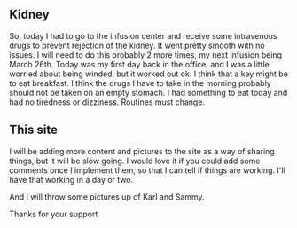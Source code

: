 ## Kidney 
So, today I had to go to the infusion center and receive some intravenous drugs to prevent rejection of the kidney.  It went pretty smooth with no issues.  I will need to do this probably 2 more times, my next infusion being March 26th.  Today was my first day back in the office, and I was a little worried about being winded, but it worked out ok.  I think that a key might be to eat breakfast.  I think the drugs I have to take in the morning probably should not be taken on an empty stomach.  I had something to eat today and had no tiredness or dizziness.  Routines must change.

## This site
I will be adding more content and pictures to the site as a way of sharing things, but it will be slow going.  I would love it if you could add some comments once I implement them, so that I can tell if things are working.  I'll have that working in a day or two.

And I will throw some pictures up of Karl and Sammy. 

Thanks for your support
